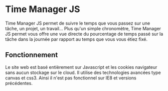 Time Manager JS
===============

Time Manager JS permet de suivre le temps que vous passez sur une tâche, un projet, un travail... Plus qu'un simple chronomètre, Time Manager JS permet vous offre une vue directe du pourcentage de temps passé sur la tâche dans la journée par rapport au temps que vous vous étiez fixé.

Fonctionnement
--------------

Le site web est basé entièrement sur Javascript et les cookies navigateur sans aucun stockage sur le cloud.
Il utilise des technologies avancées type canvas et css3. Ainsi il n'est pas fonctionnel sur IE8 et versions précédentes.
